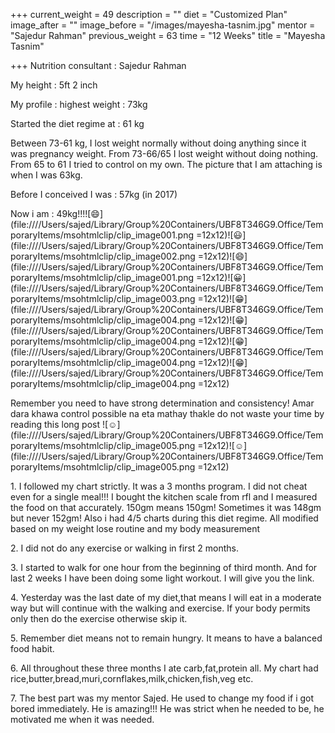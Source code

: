+++
current_weight = 49
description = ""
diet = "Customized Plan"
image_after = ""
image_before = "/images/mayesha-tasnim.jpg"
mentor = "Sajedur Rahman"
previous_weight = 63
time = "12 Weeks"
title = "Mayesha Tasnim"

+++
Nutrition consultant : Sajedur Rahman

My height : 5ft 2 inch

My profile : highest weight : 73kg

Started the diet regime at : 61 kg

Between 73-61 kg, I lost weight normally without doing anything since it was pregnancy weight. From 73-66/65 I lost weight without doing nothing. From 65 to 61 I tried to control on my own. The picture that I am attaching is when I was 63kg.

Before I conceived I was : 57kg (in 2017)

Now i am : 49kg!!!![😄](file:////Users/sajed/Library/Group%20Containers/UBF8T346G9.Office/TemporaryItems/msohtmlclip/clip_image001.png =12x12)![😃](file:////Users/sajed/Library/Group%20Containers/UBF8T346G9.Office/TemporaryItems/msohtmlclip/clip_image002.png =12x12)![😄](file:////Users/sajed/Library/Group%20Containers/UBF8T346G9.Office/TemporaryItems/msohtmlclip/clip_image001.png =12x12)![😀](file:////Users/sajed/Library/Group%20Containers/UBF8T346G9.Office/TemporaryItems/msohtmlclip/clip_image003.png =12x12)![😁](file:////Users/sajed/Library/Group%20Containers/UBF8T346G9.Office/TemporaryItems/msohtmlclip/clip_image004.png =12x12)![😁](file:////Users/sajed/Library/Group%20Containers/UBF8T346G9.Office/TemporaryItems/msohtmlclip/clip_image004.png =12x12)![😁](file:////Users/sajed/Library/Group%20Containers/UBF8T346G9.Office/TemporaryItems/msohtmlclip/clip_image004.png =12x12)![😁](file:////Users/sajed/Library/Group%20Containers/UBF8T346G9.Office/TemporaryItems/msohtmlclip/clip_image004.png =12x12)

Remember you need to have strong determination and consistency! Amar dara khawa control possible na eta mathay thakle do not waste your time by reading this long post ![☺](file:////Users/sajed/Library/Group%20Containers/UBF8T346G9.Office/TemporaryItems/msohtmlclip/clip_image005.png =12x12)![☺](file:////Users/sajed/Library/Group%20Containers/UBF8T346G9.Office/TemporaryItems/msohtmlclip/clip_image005.png =12x12)

1\. I followed my chart strictly. It was a 3 months program. I did not cheat even for a single meal!!! I bought the kitchen scale from rfl and I measured the food on that accurately. 150gm means 150gm! Sometimes it was 148gm but never 152gm! Also i had 4/5 charts during this diet regime. All modified based on my weight lose routine and my body measurement

2\. I did not do any exercise or walking in first 2 months.

3\. I started to walk for one hour from the beginning of third month. And for last 2 weeks I have been doing some light workout. I will give you the link.

4\. Yesterday was the last date of my diet,that means I will eat in a moderate way but will continue with the walking and exercise. If your body permits only then do the exercise otherwise skip it.

5\. Remember diet means not to remain hungry. It means to have a balanced food habit.

6\. All throughout these three months I ate carb,fat,protein all. My chart had rice,butter,bread,muri,cornflakes,milk,chicken,fish,veg etc.

7\. The best part was my mentor Sajed. He used to change my food if i got bored immediately. He is amazing!!! He was strict when he needed to be, he motivated me when it was needed.